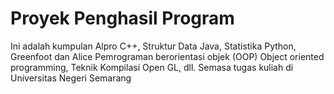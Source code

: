 # Proyek Penghasil Program 
Ini adalah kumpulan Alpro C++, Struktur Data Java, Statistika Python, Greenfoot dan Alice Pemrograman berorientasi objek (OOP) Object oriented programming, Teknik Kompilasi Open GL, dll. Semasa tugas kuliah di Universitas Negeri Semarang
